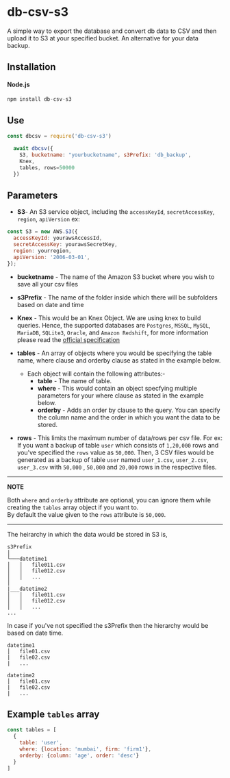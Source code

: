 # db-csv-s3
A simple way to export the database and convert db data to CSV and then upload it to S3 at your specified bucket. An alternative for your data backup.

## Installation
#### Node.js
```js
npm install db-csv-s3
```
## Use
```js
const dbcsv = require('db-csv-s3')

  await dbcsv({
    S3, bucketname: "yourbucketname", s3Prefix: 'db_backup',
    Knex,
    tables, rows=50000
  })

```
## Parameters
- **S3**-  An S3 service object, including the `accessKeyId`, `secretAccessKey`, `region`, `apiVersion`
ex:
```js
const S3 = new AWS.S3({
  accessKeyId: yourawsAccessId,
  secretAccessKey: yourawsSecretKey,
  region: yourregion,
  apiVersion: '2006-03-01',
});
```
- **bucketname** - The name of the Amazon S3 bucket where you wish to save all your csv files

- **s3Prefix** - The name of the folder inside which there will be subfolders based on date and time

- **Knex** - This would be an Knex Object. We are using knex to build queries. Hence, the supported databases are `Postgres`, `MSSQL`, `MySQL`, `MariaDB`, `SQLite3`, `Oracle`, and `Amazon Redshift`, for more information please read the [official specification](http://knexjs.org/)

- **tables** - An array of objects where you would be specifying the table name, where clause and orderby clause as stated in the example below.
  - Each object will contain the following attributes:-
    - **table** - The name of table.
    - **where** - This would contain an object specfying multiple parameters for your where clause as stated in the example below.
    - **orderby** - Adds an order by clause to the query. You can specify the column name and the order in which you want the data to be stored.

- **rows** - This limits the maximum number of data/rows per csv file. For ex: If you want a backup of table `user` which consists of `1,20,000` rows and you've specified the `rows` value as `50,000`. Then, 3 CSV files would be generated as a backup of table `user` named `user_1.csv`, `user_2.csv`, `user_3.csv` with `50,000` , `50,000` and `20,000` rows in the respective files. 
---
**NOTE**

Both `where` and `orderby` attribute are optional, you can ignore them while creating the `tables` array object if you want to.<br>
By default the value given to the `rows` attribute is `50,000`.

---

The heirarchy in which the data would be stored in S3 is,
```
s3Prefix
│   
└───datetime1
│   │   file011.csv
│   │   file012.csv
│   │   ...
│
|___datetime2
│   │   file011.csv
│   │   file012.csv
│   │   ...
...
```
In case if you've not specified the s3Prefix then the hierarchy would be based on date time.
```
datetime1
│   file01.csv   
|   file02.csv
|   ...

datetime2
│   file01.csv   
|   file02.csv
|   ...

```


## Example `tables` array
```js
const tables = [
  {
    table: 'user',
    where: {location: 'mumbai', firm: 'firm1'},
    orderby: {column: 'age', order: 'desc'}
  }
]

```